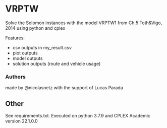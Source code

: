 # VRPTW

Solve the Solomon instances with the model VRPTW1 from Ch.5 Toth&Vigo, 2014 using python and cplex

Features:

* csv outputs in my_result.csv
* plot outputs
* model outputs
* solution outputs (route and vehicle usage)

### Authors
made by @nicolasnetz with the support of Lucas Parada

## Other
See requirements.txt. Executed on python 3.7.9 and CPLEX Academic version 22.1.0.0
